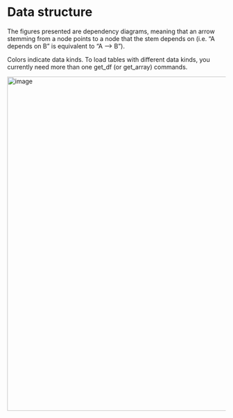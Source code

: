 # Data structure

The figures presented are dependency diagrams, meaning that an arrow stemming from a node points to a node that the stem depends on (i.e. “A depends on B” is equivalent to “A —> B”).

Colors indicate data kinds. To load tables with different data kinds, you currently need more than one get_df (or get_array) commands.

<img width="1776" height="770" alt="image" src="https://github.com/user-attachments/assets/64a6c418-7775-4194-b2b8-05232523a2a7" />
